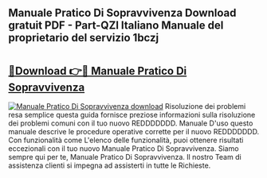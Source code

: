 ## Manuale Pratico Di Sopravvivenza Download gratuit PDF - Part-QZl Italiano Manuale del proprietario del servizio 1bczj

# <h2><a href="http://dfaowds.blite.top/?on=Manuale+Pratico+Di+Sopravvivenza">🔗Download 👉🔴 Manuale Pratico Di Sopravvivenza</a></h2>

[![Manuale Pratico Di Sopravvivenza download](https://i.imgur.com/lujVjoI.png)](http://dfaowds.blite.top/?on=Manuale+Pratico+Di+Sopravvivenza)
Risoluzione dei problemi resa semplice questa guida fornisce preziose informazioni sulla risoluzione dei problemi comuni con il tuo nuovo REDDDDDDD. Manuale D'uso questo manuale descrive le procedure operative corrette per il nuovo REDDDDDDD. Con funzionalità come L'elenco delle funzionalità, puoi ottenere risultati eccezionali con il tuo nuovo Manuale Pratico Di Sopravvivenza. Siamo sempre qui per te, Manuale Pratico Di Sopravvivenza. Il nostro Team di assistenza clienti si impegna ad assisterti in tutte le Richieste.

